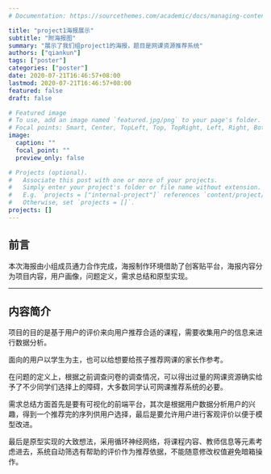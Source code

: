 ```yaml
---
# Documentation: https://sourcethemes.com/academic/docs/managing-content/

title: "project1海报展示"
subtitle: "附海报图"
summary: "展示了我们组project1的海报，题目是网课资源推荐系统"
authors: ["qiankun"]
tags: ["poster"]
categories: ["poster"]
date: 2020-07-21T16:46:57+08:00
lastmod: 2020-07-21T16:46:57+08:00
featured: false
draft: false

# Featured image
# To use, add an image named `featured.jpg/png` to your page's folder.
# Focal points: Smart, Center, TopLeft, Top, TopRight, Left, Right, BottomLeft, Bottom, BottomRight.
image:
  caption: ""
  focal_point: ""
  preview_only: false

# Projects (optional).
#   Associate this post with one or more of your projects.
#   Simply enter your project's folder or file name without extension.
#   E.g. `projects = ["internal-project"]` references `content/project/deep-learning/index.md`.
#   Otherwise, set `projects = []`.
projects: []
---
```




## 前言



本次海报由小组成员通力合作完成，海报制作环境借助了创客贴平台，海报内容分为项目内容，用户画像，问题定义，需求总结和原型实现。





------



##  内容简介 

项目的目的是基于用户的评价来向用户推荐合适的课程，需要收集用户的信息来进行数据分析。

面向的用户以学生为主，也可以给想要给孩子推荐网课的家长作参考。

在问题的定义上，根据之前调查问卷的调查情况，可以得出过量的网课资源确实给予了不少同学们选择上的障碍，大多数同学认可网课推荐系统的必要。

需求总结方面首先是要有可视化的前端平台，其次是根据用户数据分析用户的兴趣，得到一个推荐完的序列供用户选择，最后是要允许用户进行客观评价以便于模型改进。

最后是原型实现的大致想法，采用循环神经网络，将课程内容、教师信息等元素考虑进去，系统自动筛选有帮助的评价作为推荐依据，不能随意修改权值避免暗箱操作。

